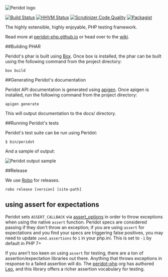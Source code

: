 ![Peridot logo](https://raw.github.com/peridot-php/peridot/master/logo.png "Peridot logo")

[![Build Status](https://travis-ci.org/peridot-php/peridot.png)](https://travis-ci.org/peridot-php/peridot) [![HHVM Status](http://hhvm.h4cc.de/badge/peridot-php/peridot.svg)](http://hhvm.h4cc.de/package/peridot-php/peridot)
[![Scrutinizer Code Quality](https://scrutinizer-ci.com/g/peridot-php/peridot/badges/quality-score.png?b=master)](https://scrutinizer-ci.com/g/peridot-php/peridot/?branch=master)
[![Packagist](https://img.shields.io/packagist/dt/peridot-php/peridot.svg?style=flat)](https://packagist.org/packages/peridot-php/peridot)

The highly extensible, highly enjoyable, PHP testing framework.

Read more at [peridot-php.github.io](http://peridot-php.github.io/) or head over to the [wiki](https://github.com/peridot-php/peridot/wiki).

##Building PHAR

Peridot's phar is built using [Box](https://github.com/box-project/). Once box is installed, the phar can be built using
the following command from the project directory:

```
box build
```

##Generating Peridot's documentation

Peridot API documentation is generated using [apigen](https://github.com/apigen/apigen). Once apigen is installed, run
the following command from the project directory:

```
apigen generate
```

This will output documentation to the docs/ directory.

##Running Peridot's tests

Peridot's test suite can be run using Peridot:

```
$ bin/peridot
```

And a sample of output:

![Peridot output sample](https://raw.github.com/peridot-php/peridot/master/output-sample.png "Peridot output sample")

##Release

We use [Robo](https://github.com/Codegyre/Robo) for releases.

```
robo release [version] [site-path]
```

## using assert for expectations

Peridot sets `ASSERT_CALLBACK` via [assert_options](http://php.net/manual/en/function.assert-options.php) in order to throw exceptions when using the native `assert` function. Peridot specs are considered passing if they don't throw an exception; if you are using `assert` for expectations and you find your specs are triggering false positives, you may need to update `zend.assertions` to `1` in your php.ini. This is set to `-1` by default in PHP 7+

If you aren't too keen on using `assert` for testing, there are a ton of assertion/expectation libraries out there. Anything that throws exceptions in response to a failed assertion will do. The [peridot-php](https://github.com/peridot-php) org has authored [Leo](https://github.com/peridot-php/leo), and this library offers a richer assertion vocabulary for testing.
